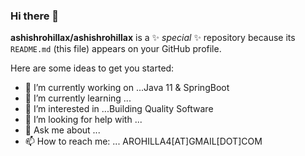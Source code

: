 ### Hi there 👋


**ashishrohillax/ashishrohillax** is a ✨ _special_ ✨ repository because its `README.md` (this file) appears on your GitHub profile.

Here are some ideas to get you started:

- 🔭 I’m currently working on ...Java 11 & SpringBoot
- 🌱 I’m currently learning ...
- 👯 I’m interested in ...Building Quality Software
- 🤔 I’m looking for help with ...
- 💬 Ask me about ...
- 📫 How to reach me: ... AROHILLA4[AT]GMAIL[DOT]COM

